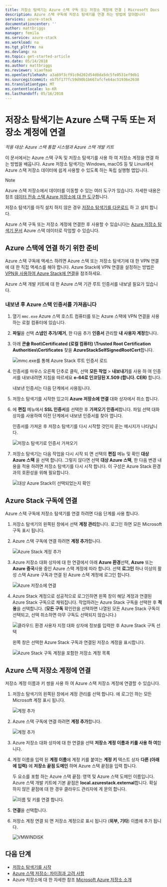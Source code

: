 ```yaml
---
title: 저장소 탐색기는 Azure 스택 구독 또는 저장소 계정에 연결 | Microsoft Docs
description: Azure 스택 구독에 저장소 탐색기를 연결 하는 방법에 알아봅니다
services: azure-stack
documentationcenter: ''
author: mattbriggs
manager: femila
ms.service: azure-stack
ms.workload: na
ms.tgt_pltfrm: na
ms.devlang: na
ms.topic: get-started-article
ms.date: 05/14/2018
ms.author: mattbriggs
ms.reviewer: xiaofmao
ms.openlocfilehash: a3a69f3cf91c0d202d54d0da5dc5fe0531ef9db1
ms.sourcegitcommit: eb75f177fc59d90b1b667afcfe64ac51936e2638
ms.translationtype: MT
ms.contentlocale: ko-KR
ms.lasthandoff: 05/16/2018
---
```

# <a name="connect-storage-explorer-to-an-azure-stack-subscription-or-a-storage-account"></a>저장소 탐색기는 Azure 스택 구독 또는 저장소 계정에 연결

*적용 대상: Azure 스택 통합 시스템과 Azure 스택 개발 키트*

이 문서에서는 Azure 스택 구독 및 저장소 탐색기를 사용 하 여 저장소 계정을 연결 하는 방법을 배웁니다. Azure 저장소 탐색기는 Windows, macOS 등 및 Linux에서 Azure 스택 저장소 데이터에 쉽게 사용할 수 있도록 하는 독립 실행형 앱입니다.

>[!NOTE]
>Azure 스택 저장소에서 데이터를 이동할 수 있는 여러 도구가 있습니다. 자세한 내용은 참조 [데이터 전송 스택 Azure 저장소에 대 한 도구](azure-stack-storage-transfer.md)합니다.

저장소 탐색기를 아직 설치 하지 않은 경우 [저장소 탐색기를 다운로드](http://www.storageexplorer.com/) 하 고 설치 합니다.

Azure 스택 구독 또는 저장소 계정에 연결한 후 사용할 수 있습니다는 [Azure 저장소 탐색기 문서](../../vs-azure-tools-storage-manage-with-storage-explorer.md) Azure 스택 데이터로 작업할 수 있습니다. 

## <a name="prepare-for-connecting-to-azure-stack"></a>Azure 스택에 연결 하기 위한 준비

Azure 스택 구독에 액세스 하려면 Azure 스택 또는 저장소 탐색기에 대 한 VPN 연결에 대 한 직접 액세스를 해야 합니다. Azure Stack에 VPN 연결을 설정하는 방법은 [VPN을 사용하여 Azure Stack에 연결](azure-stack-connect-azure-stack.md#connect-to-azure-stack-with-vpn)을 참조하세요.

Azure 스택 개발 키트에 대 한 Azure 스택 기관 루트 인증서를 내보낼 필요가 있습니다.

### <a name="export-and-then-import-the-azure-stack-certificate"></a>내보낸 후 Azure 스택 인증서를 가져옵니다

1. 열기 `mmc.exe` Azure 스택 호스트 컴퓨터를 또는 Azure 스택에 VPN 연결을 사용 하는 로컬 컴퓨터에 있습니다. 

2. **파일**을 선택 **스냅인 추가/제거**, 한 다음 추가 **인증서** 관리할 **내 사용자 계정**합니다.

3. 아래 **콘솔 Root\Certificated (로컬 컴퓨터) \Trusted Root Certification Authorities\Certificates** 찾을 **AzureStackSelfSignedRootCert**합니다.

    ![mmc.exe를 통해 Azure Stack 루트 인증서 로드](./media/azure-stack-storage-connect-se/add-certificate-azure-stack.png)

4. 인증서를 마우스 오른쪽 단추로 클릭, 선택 **모든 작업** > **내보내기**를 사용 하 여 인증서를 내보내려면 지침을 따르세요 **e-64로 인코딩된 X.509 (합니다. CER)** 합니다.

    내보낸 인증서는 다음 단계에서 사용됩니다.

5. 저장소 탐색기를 시작한 있고이 **Azure 저장소에 연결** 대화 상자에서 취소 합니다.

6. 에 **편집** 메뉴에서 **SSL 인증서**를 선택한 후 **가져오기 인증서**합니다. 파일 선택 대화 상자를 사용하여 이전 단계에서 내보낸 인증서를 찾아 엽니다.

    인증서를 가져온 후 저장소 탐색기를 다시 시작할 것인지 묻는 메시지가 나타납니다.

    ![저장소 탐색기로 인증서 가져오기](./media/azure-stack-storage-connect-se/import-azure-stack-cert-storage-explorer.png)

7. 저장소 탐색기는 다음 작업을 다시 시작 되 면 선택의 **편집** 메뉴 및 확인 **대상 Azure 스택** 을 선택 합니다. 그렇지 않다면 선택 **대상 Azure 스택**, 한 다음 변경 내용을 적용 하려면 저장소 탐색기를 다시 시작 합니다. 이 구성은 Azure Stack 환경과의 호환성을 위해 필요합니다.

    ![대상 Azure Stack이 선택되었는지 확인](./media/azure-stack-storage-connect-se/target-azure-stack.png)

## <a name="connect-to-an-azure-stack-subscription"></a>Azure Stack 구독에 연결

Azure 스택 구독에 저장소 탐색기를 연결 하려면 다음 단계를 사용 합니다.

1. 저장소 탐색기의 왼쪽된 창에서 선택 **계정 관리**합니다. 
    로그인 하면 모든 Microsoft 구독 표시 됩니다.

2. Azure 스택 구독에 연결 하려면 **계정 추가**합니다.

    ![Azure Stack 계정 추가](./media/azure-stack-storage-connect-se/add-azure-stack-account.png)

3. Azure 저장소 대화 상자에 대 한 연결에서 아래 **Azure 환경**선택, **Azure** 또는 **Azure 중국**사용 중인 Azure 스택 계정에 따라 합니다. 선택 **로그인** 하나 이상의 활성 스택 Azure 구독과 연결 된 Azure 스택 계정에 로그인 합니다.

    ![Azure 저장소에 연결](./media/azure-stack-storage-connect-se/azure-stack-connect-to-storage.png)

4. Azure Stack 계정으로 성공적으로 로그인하면 왼쪽 창이 해당 계정과 연결된 Azure Stack 구독으로 채워집니다. 작업하려는 Azure Stack 구독을 선택한 후 **적용**을 선택합니다. (**모든 구독** 확인란을 선택하면 나열된 모든 Azure Stack 구독이 선택되고, 선택 취소하면 아무 구독도 선택되지 않습니다.)

    ![클라우드 환경 사용자 지정 대화 상자에 정보를 입력한 후 Azure Stack 구독 선택](./media/azure-stack-storage-connect-se/select-accounts-azure-stack.png)

    왼쪽 창은 선택한 Azure Stack 구독과 연결된 저장소 계정을 표시합니다.

    ![Azure Stack 구독 계정을 포함한 저장소 계정 목록](./media/azure-stack-storage-connect-se/azure-stack-storage-account-list.png)

## <a name="connect-to-an-azure-stack-storage-account"></a>Azure 스택 저장소 계정에 연결

저장소 계정 이름과 키 쌍을 사용 하 여 Azure 스택 저장소 계정에 연결할 수 있습니다.

1. 저장소 탐색기의 왼쪽된 창에서 계정 관리를 선택 합니다. 에 로그인 하는 모든 Microsoft 계정 표시 됩니다.

    ![계정 추가](./media/azure-stack-storage-connect-se/azure-stack-sub-add-an-account.png)

2. Azure 스택 구독에 연결 하려면 **계정 추가**합니다.

    ![계정 추가](./media/azure-stack-storage-connect-se/azure-stack-use-a-storage-and-key.png)

3. Azure 저장소 대화 상자에 대 한 연결을 선택 **저장소 계정 이름과 키를 사용 하 여**합니다.

4. 계정 이름을 입력 된 **계정 이름**에 계정 키를 붙여는 **계정 키** 텍스트 상자 **다른 (아래에 입력)** 에 **저장소 끝점 도메인** 하며 Azure 스택 끝점을 입력 합니다.

    두 요소를 포함 하는 Azure 스택 끝점: 영역 및 Azure 스택 도메인 이름입니다. Azure 스택 개발 키트에 기본 끝점은 **local.azurestack.external**합니다. 확실 하지 않은 끝점에 대 한 경우 클라우드 관리자에 게 문의 합니다.

    ![이름 및 키를 연결 합니다.](./media/azure-stack-storage-connect-se/azure-stack-attach-name-and-key.png)

5. **연결**을 선택합니다.
6. 저장소 계정 연결 되 면 저장소 계정으로 표시 됩니다 (**외부, 기타**) 이름에 추가 됩니다.

    ![VMWINDISK](./media/azure-stack-storage-connect-se/azure-stack-vmwindisk.png)

## <a name="next-steps"></a>다음 단계

* [저장소 탐색기를 시작](../../vs-azure-tools-storage-manage-with-storage-explorer.md)
* [Azure 스택 저장소: 차이점과 고려 사항](azure-stack-acs-differences.md)
* Azure 저장소에 대 한 자세한 참조 [Microsoft Azure 저장소 소개](../../storage/common/storage-introduction.md)
